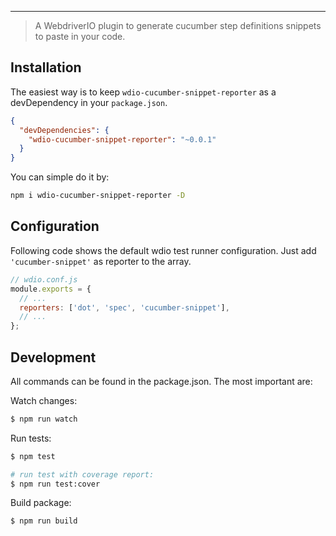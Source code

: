 ***

> A WebdriverIO plugin to generate cucumber step definitions snippets to paste in your code.

## Installation

The easiest way is to keep `wdio-cucumber-snippet-reporter` as a devDependency in your `package.json`.

```json
{
  "devDependencies": {
    "wdio-cucumber-snippet-reporter": "~0.0.1"
  }
}
```

You can simple do it by:

```bash
npm i wdio-cucumber-snippet-reporter -D
```

## Configuration

Following code shows the default wdio test runner configuration. Just add `'cucumber-snippet'` as reporter
to the array.

```js
// wdio.conf.js
module.exports = {
  // ...
  reporters: ['dot', 'spec', 'cucumber-snippet'],
  // ...
};
```

## Development

All commands can be found in the package.json. The most important are:

Watch changes:

```sh
$ npm run watch
```

Run tests:

```sh
$ npm test

# run test with coverage report:
$ npm run test:cover
```

Build package:

```sh
$ npm run build
```
